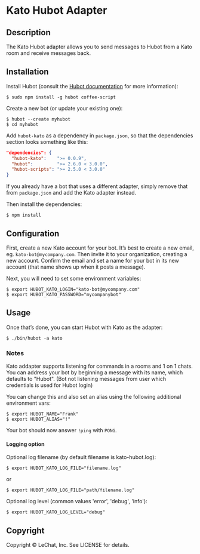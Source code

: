# Kato Hubot Adapter

## Description

The Kato Hubot adapter allows you to send messages to Hubot from a Kato room and receive messages back.

## Installation

Install Hubot (consult the [Hubot documentation](https://github.com/github/hubot/tree/master/docs) for more information):

    $ sudo npm install -g hubot coffee-script

Create a new bot (or update your existing one):

    $ hubot --create myhubot
    $ cd myhubot

Add `hubot-kato` as a dependency in `package.json`, so that the dependencies section looks something like this:

```json
"dependencies": {
  "hubot-kato":    ">= 0.0.9",
  "hubot":         ">= 2.6.0 < 3.0.0",
  "hubot-scripts": ">= 2.5.0 < 3.0.0"
}
```

If you already have a bot that uses a different adapter, simply remove that from `package.json` and add the Kato adapter instead.

Then install the dependencies:

    $ npm install

## Configuration

First, create a new Kato account for your bot. It’s best to create a new email, eg. `kato-bot@mycompany.com`.
Then invite it to your organization, creating a new account. Confirm the email and set a name for your bot in its new account (that name shows up when it posts a message).

Next, you will need to set some environment variables:

    $ export HUBOT_KATO_LOGIN="kato-bot@mycompany.com"
    $ export HUBOT_KATO_PASSWORD="mycompanybot"

## Usage

Once that’s done, you can start Hubot with Kato as the adapter:

    $ ./bin/hubot -a kato

### Notes
Kato addapter supports listening for commands in a rooms and 1 on 1 chats.
You can address your bot by beginning a message with its name, which defaults to "Hubot".
(Bot not listening messages from user which credentials is used for Hubot login)

You can change this and also set an alias using the following additional environment vars:

    $ export HUBOT_NAME="Frank"
    $ export HUBOT_ALIAS="!"

Your bot should now answer `!ping` with `PONG`.

#### Logging option
Optional log filename (by default filename is kato-hubot.log):

    $ export HUBOT_KATO_LOG_FILE="filename.log" 
    
or 

    $ export HUBOT_KATO_LOG_FILE="path/filename.log"
     
Optional log level (common values 'error', 'debug', 'info'):

    $ export HUBOT_KATO_LOG_LEVEL="debug" 


## Copyright

Copyright &copy; LeChat, Inc. See LICENSE for details.
